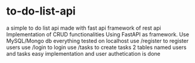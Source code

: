 # to-do-list-api
a simple to do list api made with fast api framework of rest api Implementation 
of CRUD functionalities Using FastAPI as framework.
Use MySQL/Mongo db everything tested on localhost 
use /register to register users
use /login to login
use /tasks to create tasks
2 tables named users and tasks 
easy implementation and user authetication is done
